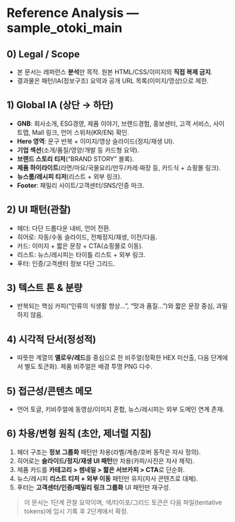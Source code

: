 # Reference Analysis — sample_otoki_main

## 0) Legal / Scope
- 본 문서는 레퍼런스 **분석**만 목적. 원본 HTML/CSS/이미지의 **직접 복제 금지**.
- 결과물은 패턴/IA(정보구조) 요약과 공개 URL 목록(이미지/영상)으로 제한.

## 1) Global IA (상단 → 하단)
- **GNB**: 회사소개, ESG경영, 제품 이야기, 브랜드경험, 홍보센터, 고객 서비스, 사이트맵, Mall 링크, 언어 스위처(KR/EN) 확인.
- **Hero 영역**: 문구 반복 + 이미지/영상 슬라이드(정지/재생 UI).
- **기업 섹션**(소개/품질/영양/개발 등 카드형 요약).
- **브랜드 스토리 티저**(“BRAND STORY” 블록).
- **제품 하이라이트**(라면/마요/국물요리/만두/카레·짜장 등, 카드식 + 쇼핑몰 링크).
- **뉴스룸/레시피 티저**(리스트 + 외부 링크).
- **Footer**: 패밀리 사이트/고객센터/SNS/인증 마크.

## 2) UI 패턴(관찰)
- 헤더: 다단 드롭다운 내비, 언어 전환.
- 히어로: 자동/수동 슬라이드, 전체정지/재생, 이전/다음.
- 카드: 이미지 + 짧은 문장 + CTA(쇼핑몰로 이동).
- 리스트: 뉴스/레시피는 타이틀 리스트 + 외부 링크.
- 푸터: 인증/고객센터 정보 다단 그리드.

## 3) 텍스트 톤 & 분량
- 반복되는 핵심 카피(“인류의 식생활 향상…”, “맛과 품질…”)와 짧은 문장 중심, 과밀하지 않음.

## 4) 시각적 단서(정성적)
- 따뜻한 계열의 **옐로우/레드**를 중심으로 한 비주얼(정확한 HEX 미산출, 다음 단계에서 별도 토큰화). 제품 비주얼은 배경 투명 PNG 다수.

## 5) 접근성/콘텐츠 메모
- 언어 토글, 키비주얼에 동영상/이미지 혼합, 뉴스/레시피는 외부 도메인 연계 존재.

## 6) 차용/변형 원칙 (초안, 제너럴 지침)
1) 헤더 구조는 **정보 그룹화** 패턴만 차용(라벨/계층/호버 동작은 자사 정의).  
2) 히어로는 **슬라이드/정지/재생 UI 패턴**만 차용(카피/사진은 자사 제작).  
3) 제품 카드를 **카테고리 > 썸네일 > 짧은 서브카피 > CTA**로 단순화.  
4) 뉴스/레시피 **리스트 티저 + 외부 이동** 패턴만 유지(자사 콘텐츠로 대체).  
5) 푸터는 **고객센터/인증/패밀리 링크 그룹화** UI 패턴만 재구성.

> 이 문서는 1단계 관찰 요약이며, 색/타이포/그리드 토큰은 다음 파일(tentative tokens)에 임시 기록 후 2단계에서 확정.
